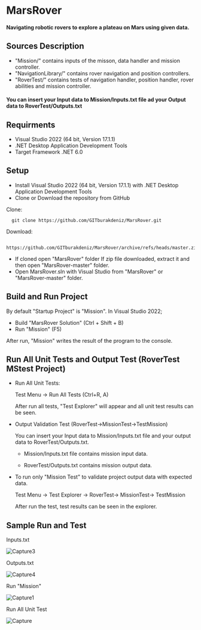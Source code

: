 # MarsRover
 #### Navigating robotic rovers to explore a plateau on Mars using given data.

 Sources Description
 ------------------
 * "Mission/" contains inputs of the misson, data handler and mission controller.
 * "NavigationLibrary/" contains rover navigation and position controllers.
 * "RoverTest/" contains tests of navigation handler, position handler, rover abilities and mission controller.
 
  #### You can insert your Input data to Mission/Inputs.txt file ad your Output data to RoverTest/Outputs.txt

Requirments
-----------
* Visual Studio 2022 (64 bit, Version 17.1.1)
* .NET Desktop Application Development Tools
* Target Framework .NET 6.0

Setup
-----
* Install Visual Studio 2022 (64 bit, Version 17.1.1) with .NET Desktop Application Development Tools
* Clone or Download the repository from GitHub

Clone:

      git clone https://github.com/GITburakdeniz/MarsRover.git
    
  Download:    
       
       https://github.com/GITburakdeniz/MarsRover/archive/refs/heads/master.zip
              
              
* If cloned open "MarsRover" folder
 If zip file downloaded, extract it and then open "MarsRover-master" folder.
* Open MarsRover.sln with Visual Studio from "MarsRover" or "MarsRover-master" folder.

Build and Run Project
---------------------------
By default "Startup Project" is "Mission".
In Visual Studio 2022;

* Build "MarsRover Solution" (Ctrl + Shift + B)
* Run "Mission" (F5)

 After run, "Mission" writes the result of the program to the console.

Run All Unit Tests and Output Test (RoverTest MStest Project)
------------------------------------------------------------
 * Run All Unit Tests:
 
    Test Menu -> Run All Tests (Ctrl+R, A)
    
    After run all tests,  "Test Explorer" will appear and all unit test results can be seen.
     
* Output Validation Test (RoverTest->MissionTest->TestMission)

  You can insert your Input data to Mission/Inputs.txt file and your output data to RoverTest/Outputs.txt.
  
   * Mission/Inputs.txt file contains mission input data.
  
   * RoverTest/Outputs.txt contains mission output data.
  
 * To run only "Mission Test" to validate project output data with expected data.
  
     Test Menu -> Test Explorer -> RoverTest-> MissionTest-> TestMission
     
     After run the test, test results can be seen in the explorer.
     
Sample Run and Test
--------------------
Inputs.txt

![Capture3](https://user-images.githubusercontent.com/22982122/158023542-2d26f123-3528-40bc-8b7f-06c24ba97231.PNG)

 Outputs.txt
 
![Capture4](https://user-images.githubusercontent.com/22982122/158023569-09357f71-5066-4615-9417-8417e9606db2.PNG)
 
 Run "Mission"
 
![Capture1](https://user-images.githubusercontent.com/22982122/158023628-6a513959-52f9-4ff9-b86f-64b0ce7530e1.PNG)

Run All Unit Test

![Capture](https://user-images.githubusercontent.com/22982122/158023674-43521b68-eddf-4565-ae4a-e7f3c0da7475.PNG)

 
 


